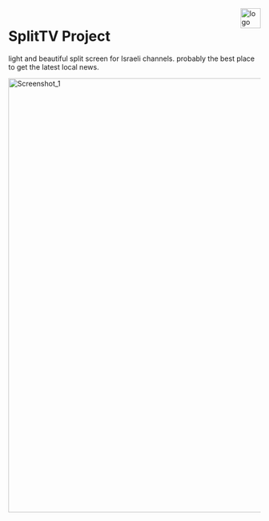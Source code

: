 <img height="40" align="right" alt="logo" src="https://github.com/user-attachments/assets/9e3b4f01-f3d5-459f-b9bf-fc0013d39be9" />

# SplitTV Project

light and beautiful split screen for Israeli channels. probably the best place to get the latest local news.

<img width="1919" height="868" alt="Screenshot_1" src="https://github.com/user-attachments/assets/d002d016-9214-4038-bbda-1613afb17480" />
